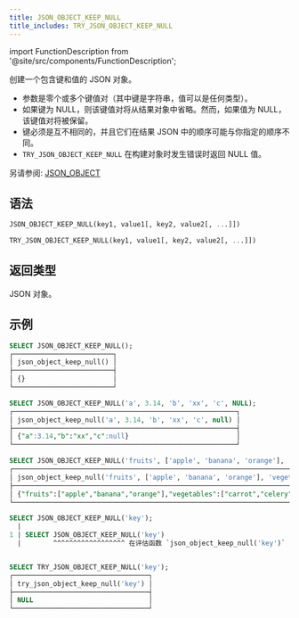 ```yaml
---
title: JSON_OBJECT_KEEP_NULL
title_includes: TRY_JSON_OBJECT_KEEP_NULL
---
```

import FunctionDescription from '@site/src/components/FunctionDescription';

<FunctionDescription description="引入或更新: v1.2.402"/>

创建一个包含键和值的 JSON 对象。

- 参数是零个或多个键值对（其中键是字符串，值可以是任何类型）。
- 如果键为 NULL，则该键值对将从结果对象中省略。然而，如果值为 NULL，该键值对将被保留。
- 键必须是互不相同的，并且它们在结果 JSON 中的顺序可能与你指定的顺序不同。
- `TRY_JSON_OBJECT_KEEP_NULL` 在构建对象时发生错误时返回 NULL 值。

另请参阅: [JSON_OBJECT](json-object.md)

## 语法

```sql
JSON_OBJECT_KEEP_NULL(key1, value1[, key2, value2[, ...]])

TRY_JSON_OBJECT_KEEP_NULL(key1, value1[, key2, value2[, ...]])
```

## 返回类型

JSON 对象。

## 示例

```sql
SELECT JSON_OBJECT_KEEP_NULL();
┌─────────────────────────┐
│ json_object_keep_null() │
├─────────────────────────┤
│ {}                      │
└─────────────────────────┘

SELECT JSON_OBJECT_KEEP_NULL('a', 3.14, 'b', 'xx', 'c', NULL);
┌────────────────────────────────────────────────────────┐
│ json_object_keep_null('a', 3.14, 'b', 'xx', 'c', null) │
├────────────────────────────────────────────────────────┤
│ {"a":3.14,"b":"xx","c":null}                           │
└────────────────────────────────────────────────────────┘

SELECT JSON_OBJECT_KEEP_NULL('fruits', ['apple', 'banana', 'orange'], 'vegetables', ['carrot', 'celery']);
┌────────────────────────────────────────────────────────────────────────────────────────────────────┐
│ json_object_keep_null('fruits', ['apple', 'banana', 'orange'], 'vegetables', ['carrot', 'celery']) │
├────────────────────────────────────────────────────────────────────────────────────────────────────┤
│ {"fruits":["apple","banana","orange"],"vegetables":["carrot","celery"]}                            │
└────────────────────────────────────────────────────────────────────────────────────────────────────┘

SELECT JSON_OBJECT_KEEP_NULL('key');
  |
1 | SELECT JSON_OBJECT_KEEP_NULL('key')
  |        ^^^^^^^^^^^^^^^^^^ 在评估函数 `json_object_keep_null('key')` 时，键和值的数量必须相等


SELECT TRY_JSON_OBJECT_KEEP_NULL('key');
┌──────────────────────────────────┐
│ try_json_object_keep_null('key') │
├──────────────────────────────────┤
│ NULL                             │
└──────────────────────────────────┘
```